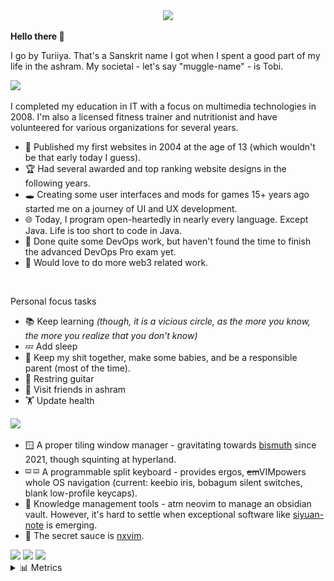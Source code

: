 <div align="center">
	<img src="https://capsule-render.vercel.app/api?type=waving&color=6272A4&height=110&section=header&animation=twinkling">
</div>

**Hello there 🙏**

I go by Turiiya. That's a Sanskrit name I got when I spent a good part of my life in the ashram.
My societal - let's say "muggle-name" - is Tobi.

<a id="about">
	<img src="https://capsule-render.vercel.app/api?type=transparent&fontColor=5D87BF&text=About&height=130&fontSize=48&fontAlign=8&desc=Some%20side%20facts%20about%20me&descSize=24&descAlignY=75&descAlign=21">
</a>

I completed my education in IT with a focus on multimedia technologies in 2008. I'm also a licensed fitness trainer and nutritionist and have volunteered for various organizations for several years.

- 👣 Published my first websites in 2004 at the age of 13 (which wouldn't be that early today I guess).
- 🏆 Had several awarded and top ranking website designs in the following years.
- 🕳️ Creating some user interfaces and mods for games 15+ years ago started me on a journey of UI and UX development.
- 🌐 Today, I program open-heartedly in nearly every language. Except Java. Life is too short to code in Java.
- 👷 Done quite some DevOps work, but haven't found the time to finish the advanced DevOps Pro exam yet.
- 🚀 Would love to do more web3 related work.

<br>

Personal focus tasks

- 📚 Keep learning _(though, it is a vicious circle, as the more you know, the more you realize that you don't know)_
- 💤 Add sleep
- 💆 Keep my shit together, make some babies, and be a responsible parent (most of the time).
- 🎸 Restring guitar
- 🧘 Visit friends in ashram
- 🏋️ Update health

<a id="tools">
  <img src="https://capsule-render.vercel.app/api?type=transparent&fontColor=5D87BF&text=Tools&height=130&fontSize=48&fontAlign=7&desc=Honorable%20mentions%20from%20my%20toolbox&descSize=24&descAlignY=75&descAlign=27">
</a>

- 🪟 A proper tiling window manager - gravitating towards <a target="_blank" href="https://github.com/Bismuth-Forge/bismuth">bismuth</a> since 2021, though squinting at hyperland.
- <sup><sub>⌨️ ⌨️</sub></sup> A programmable split keyboard - provides ergos, ~~em~~VIMpowers whole OS navigation (current: keebio iris, bobagum silent switches, blank low-profile keycaps).
- 🧠 Knowledge management tools - atm neovim to manage an obsidian vault. However, it's hard to settle when exceptional software like <a target="_blank" href="https://github.com/siyuan-note/siyuan">siyuan-note</a> is emerging.
- 🔫 The secret sauce is <a target="_blank" href="https://github.com/tenxsoydev/nxvim/">nxvim</a>.

<a id="stats">
  <img src="https://capsule-render.vercel.app/api?type=transparent&fontColor=5D87BF&text=Stats&height=130&fontSize=48&fontAlign=7&desc=Profile%20analysis&descSize=24&descAlignY=75&descAlign=14" />
</a>

<img width="350" src="https://github-readme-stats-onx08y1iw-tobealive.vercel.app/api/top-langs/?username=tobealive&layout=compact&count_private=true&include_orgs=true&langs_count=12&hide=nix,javascript,vue,c%23,css,scss,html&exclude_repo=jikan,1blu-svelte-mail-setup,mail-setup-euromet,dots&theme=blueberry&border_color=6272A4">
<img width="420" src="https://github-readme-stats-onx08y1iw-tobealive.vercel.app/api?username=tobealive&count_private=true&include_orgs=true&show_icons=true&theme=blueberry&border_color=6272A4">
<!-- <img width="450" src="https://streak-stats.demolab.com/?user=tobealive&theme=tokyonight&border=15161e&stroke=15161e"> -->

<br>
<div>
	<section>
		<details>
			<summary>📊 Metrics</summary>
			<br />
			<table align="center">
				<tr>
					<td>
						<br />
						<a href="https://github.com/tobealive">
							<img align="center" width="420" src="assets/base.svg" alt="Base" />
						</a>
						<br />
						<!-- pseudo img to preserve size on mobile -->
						<img width="360" src="./path-nowhere/pseudo.gif" />
					</td>
					<td>
						<sub><em>Default Analysis - Profile Repositories</em></sub
						><br />
						<a href="https://github.com/tobealive"
							><img align="center" width="420" src="assets/langs-all.svg" alt="All Commits Analysis" /></a
						><br />
						<br />
						<sub><em>Indepth Analysis - Public Commits (Category: "Programming")</em></sub
						><br />
						<a href="https://github.com/tobealive"
							><img
								align="center"
								width="420"
								src="assets/langs-indepth-programming.svg"
								alt="Programming Category Analysis" /></a
						><br />
						<br />
						<sub><em>Default Analysis - Recent Commits (30 Days)</em></sub
						><br />
						<a href="https://github.com/tobealive"
							><img align="center" width="420" src="assets/langs-recent.svg" alt="Recent Analysis" /></a
						><br />
						<!-- pseudo img to preserve size on mobile -->
						<img width="360" src="./path-nowhere/pseudo.gif" />
					</td>
				</tr>
				<tr>
					<td colspan="2" align="right">
						<sub>
							<sup
								>Profile Analysis & Language Activity. Generated with
								<a href="https://github.com/lowlighter/metrics">lowlighter/metrics</a></sup
							>
						</sub>
					</td>
				</tr>
			</table>
		</details>
	</section>
	<div align="center">
		<!--<footer><img src="https://capsule-render.vercel.app/api?type=waving&color=gradient&height=110&section=footer&animation=twinkling" /></footer>-->
	</div>
</div>
